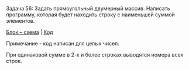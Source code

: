 Задача 56: Задать прямоугольный двумерный массив. Написать программу, которая будет находить строку с наименьшей суммой элементов.  

[Блок – схема](alg.drawio.png) | [Код](Program.cs)

Примечание - код написан для целых чисел. 

При одинаковой сумме в 2-х и более строках выводятся номера всех строк.